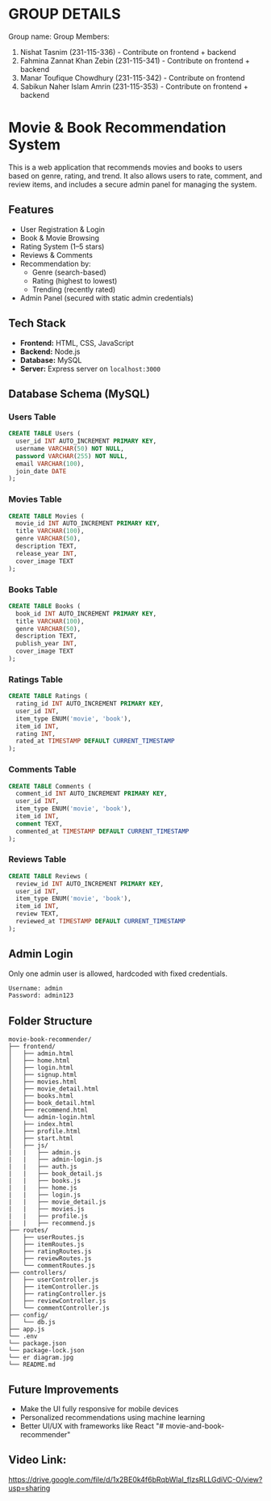 # GROUP DETAILS
   Group name:
   Group Members:
   1. Nishat Tasnim (231-115-336) - Contribute on frontend + backend  
   2. Fahmina Zannat Khan Zebin (231-115-341) - Contribute on frontend + backend  
   3. Manar Toufique Chowdhury (231-115-342) - Contribute on frontend  
   4. Sabikun Naher Islam Amrin (231-115-353) - Contribute on frontend + backend  


# Movie & Book Recommendation System

This is a web application that recommends movies and books to users based on genre, rating, and trend. It also allows users to rate, comment, and review items, and includes a secure admin panel for managing the system.

## Features

- User Registration & Login
- Book & Movie Browsing
- Rating System (1–5 stars)
- Reviews & Comments
- Recommendation by:
  - Genre (search-based)
  - Rating (highest to lowest)
  - Trending (recently rated)
- Admin Panel (secured with static admin credentials)

## Tech Stack

- **Frontend:** HTML, CSS, JavaScript
- **Backend:** Node.js
- **Database:** MySQL
- **Server:** Express server on `localhost:3000`

## Database Schema (MySQL)

### Users Table
```sql
CREATE TABLE Users (
  user_id INT AUTO_INCREMENT PRIMARY KEY,
  username VARCHAR(50) NOT NULL,
  password VARCHAR(255) NOT NULL,
  email VARCHAR(100),
  join_date DATE
);
```

### Movies Table
```sql
CREATE TABLE Movies (
  movie_id INT AUTO_INCREMENT PRIMARY KEY,
  title VARCHAR(100),
  genre VARCHAR(50),
  description TEXT,
  release_year INT,
  cover_image TEXT
);
```

### Books Table
```sql
CREATE TABLE Books (
  book_id INT AUTO_INCREMENT PRIMARY KEY,
  title VARCHAR(100),
  genre VARCHAR(50),
  description TEXT,
  publish_year INT,
  cover_image TEXT
);
```

### Ratings Table
```sql
CREATE TABLE Ratings (
  rating_id INT AUTO_INCREMENT PRIMARY KEY,
  user_id INT,
  item_type ENUM('movie', 'book'),
  item_id INT,
  rating INT,
  rated_at TIMESTAMP DEFAULT CURRENT_TIMESTAMP
);
```

### Comments Table
```sql
CREATE TABLE Comments (
  comment_id INT AUTO_INCREMENT PRIMARY KEY,
  user_id INT,
  item_type ENUM('movie', 'book'),
  item_id INT,
  comment TEXT,
  commented_at TIMESTAMP DEFAULT CURRENT_TIMESTAMP
);
```

### Reviews Table
```sql
CREATE TABLE Reviews (
  review_id INT AUTO_INCREMENT PRIMARY KEY,
  user_id INT,
  item_type ENUM('movie', 'book'),
  item_id INT,
  review TEXT,
  reviewed_at TIMESTAMP DEFAULT CURRENT_TIMESTAMP
);
```

## Admin Login

Only one admin user is allowed, hardcoded with fixed credentials.

```txt
Username: admin
Password: admin123
```

## Folder Structure

```
movie-book-recommender/
├── frontend/
│   ├── admin.html
│   ├── home.html
│   ├── login.html
│   ├── signup.html
│   ├── movies.html
│   ├── movie_detail.html
│   ├── books.html
│   ├── book_detail.html
│   ├── recommend.html
│   └── admin-login.html
│   ├── index.html
│   ├── profile.html
│   ├── start.html
│   ├── js/
|   |   ├── admin.js
|   |   ├── admin-login.js
|   |   ├── auth.js
|   |   ├── book_detail.js
|   |   ├── books.js
|   |   ├── home.js
|   |   ├── login.js
|   |   ├── movie_detail.js
|   |   ├── movies.js
|   |   ├── profile.js
|   |   ├── recommend.js
├── routes/
│   ├── userRoutes.js
│   ├── itemRoutes.js
│   ├── ratingRoutes.js
│   ├── reviewRoutes.js
│   └── commentRoutes.js
├── controllers/
│   ├── userController.js
│   ├── itemController.js
│   ├── ratingController.js
│   ├── reviewController.js
│   └── commentController.js
├── config/
│   └── db.js
├── app.js
└── .env
└── package.json
└── package-lock.json
└── er diagram.jpg
└── README.md
```

## Future Improvements
- Make the UI fully responsive for mobile devices
- Personalized recommendations using machine learning
- Better UI/UX with frameworks like React 
"# movie-and-book-recommender" 

## Video Link:
https://drive.google.com/file/d/1x2BE0k4f6bRqbWlaI_fIzsRLLGdiVC-O/view?usp=sharing
